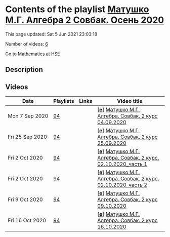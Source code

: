 # Contents of the playlist [Матушко М.Г. Алгебра 2 Совбак. Осень 2020](https://www.youtube.com/playlist?list=PLq3E5oubNNoCEgF5oDRHoNCBhIYgbCrVe)

This page updated: Sat 5 Jun 2021 23:03:18

Number of videos: [6](#videos)

Go to [Mathematics at HSE](../README.md)

## Description



## Videos

|Date|Playlists|Links|Video title|
|---|---|---|---|
| Mon&nbsp;7&nbsp;Sep&nbsp;2020 | [94](../playlists/94 "Матушко М.Г. Алгебра 2 Совбак. Осень 2020") |  | [[**e**](https://studio.youtube.com/video/xJ09sX1H54w/edit "Edit")] [Матушко М.Г. Алгебра. Совбак. 2 курс 04.09.2020](https://www.youtube.com/watch?v=xJ09sX1H54w&list=PLq3E5oubNNoCEgF5oDRHoNCBhIYgbCrVe) |
| Fri&nbsp;25&nbsp;Sep&nbsp;2020 | [94](../playlists/94 "Матушко М.Г. Алгебра 2 Совбак. Осень 2020") |  | [[**e**](https://studio.youtube.com/video/Q8qZGhGyoTY/edit "Edit")] [Матушко М.Г. Алгебра. Совбак. 2 курс 25.09.2020](https://www.youtube.com/watch?v=Q8qZGhGyoTY&list=PLq3E5oubNNoCEgF5oDRHoNCBhIYgbCrVe) |
| Fri&nbsp;2&nbsp;Oct&nbsp;2020 | [94](../playlists/94 "Матушко М.Г. Алгебра 2 Совбак. Осень 2020") |  | [[**e**](https://studio.youtube.com/video/jACQDKQnSOU/edit "Edit")] [Матушко М.Г. Алгебра. Совбак. 2 курс. 02.10.2020\_часть 1](https://www.youtube.com/watch?v=jACQDKQnSOU&list=PLq3E5oubNNoCEgF5oDRHoNCBhIYgbCrVe) |
| Fri&nbsp;2&nbsp;Oct&nbsp;2020 | [94](../playlists/94 "Матушко М.Г. Алгебра 2 Совбак. Осень 2020") |  | [[**e**](https://studio.youtube.com/video/zhTkss9SDK0/edit "Edit")] [Матушко М.Г. Алгебра. Совбак. 2 курс. 02.10.2020\_часть 2](https://www.youtube.com/watch?v=zhTkss9SDK0&list=PLq3E5oubNNoCEgF5oDRHoNCBhIYgbCrVe) |
| Fri&nbsp;9&nbsp;Oct&nbsp;2020 | [94](../playlists/94 "Матушко М.Г. Алгебра 2 Совбак. Осень 2020") |  | [[**e**](https://studio.youtube.com/video/-rvIqudmFMo/edit "Edit")] [Матушко М.Г. Алгебра. Совбак. 2 курс 09.10.2020](https://www.youtube.com/watch?v=-rvIqudmFMo&list=PLq3E5oubNNoCEgF5oDRHoNCBhIYgbCrVe) |
| Fri&nbsp;16&nbsp;Oct&nbsp;2020 | [94](../playlists/94 "Матушко М.Г. Алгебра 2 Совбак. Осень 2020") |  | [[**e**](https://studio.youtube.com/video/41GgfAb2QH4/edit "Edit")] [Матушко М.Г. Алгебра. Совбак. 2 курс 16.10.2020](https://www.youtube.com/watch?v=41GgfAb2QH4&list=PLq3E5oubNNoCEgF5oDRHoNCBhIYgbCrVe) |
